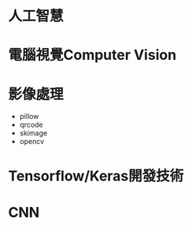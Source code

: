 # 人工智慧
# 電腦視覺Computer Vision
# 影像處理
- pillow
- qrcode
- skimage
- opencv

# Tensorflow/Keras開發技術
# CNN

